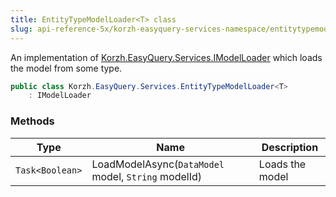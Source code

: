 ```yaml
---
title: EntityTypeModelLoader<T> class
slug: api-reference-5x/korzh-easyquery-services-namespace/entitytypemodelloader-t--class
---
```


An implementation of [Korzh.EasyQuery.Services.IModelLoader](//easyquery/docs/api-reference-5x/korzh-easyquery-services-namespace/imodelloader-interface)  which loads the model from some type.
```csharp
public class Korzh.EasyQuery.Services.EntityTypeModelLoader<T>
    : IModelLoader

```

### Methods

| Type | Name | Description | 
| --- | --- | --- | 
| `Task<Boolean>` | LoadModelAsync(`DataModel` model, `String` modelId) | Loads the model |